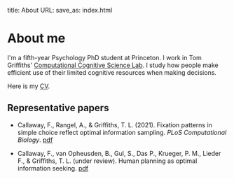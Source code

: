 title: About
URL: 
save_as: index.html

# About me

I'm a fifth-year Psychology PhD student at Princeton. I work in Tom Griffiths' [Computational Cognitive Science Lab](http://cocosci.princeton.edu). 
I study how people make efficient use of their limited cognitive resources when making decisions.

Here is my [CV](callaway-cv.pdf).

## Representative papers

- Callaway, F., Rangel, A., & Griffiths, T. L. (2021). Fixation patterns in simple choice reflect optimal information sampling. _PLoS Computational Biology_. [pdf](https://journals.plos.org/ploscompbiol/article?id=10.1371/journal.pcbi.1008863)

- Callaway, F., van Opheusden, B., Gul, S., Das P., Krueger, P. M., Lieder F., & Griffiths, T. L. (under review). Human planning as optimal information seeking. [pdf](https://psyarxiv.com/byaqd/)

<!-- I received my B.A. in Psychology and Linguistics from Cornell University under the advising of [Shimon Edelman](http://kybele.psych.cornell.edu/~edelman/). -->


<!-- ### Research Statement
How do people make decisions

My research attempt to answer this question from the perspective of [resource-rational analysis](https://cocosci.princeton.edu/tom/papers/RationalUseOfCognitiveResources.pdf). Under this approach we identify optimal reasoning strategies 

Intelligent agents must continually respond to and learn from their environment. Mathematical models from Bayesian statistics and reinforcement learning can provide optimal solutions to these problems; but they are often intractable to compute. How do humans find good approximations to these optimal solutions using limited computational resources? In particular, how do they balance the competing goals of learning, deciding, and conserving resources? I aim to study this question with game-based empirical experiments and computational models inspired by machine learning algorithms. -->